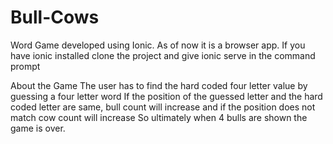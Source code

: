 # Bull-Cows
Word Game developed using Ionic. As of now it is a browser app.
If you have ionic installed clone the project and give ionic serve in the command prompt


About the Game
The user has to find the hard coded four letter value by guessing a four letter word
If the position of the guessed letter and the hard coded letter are same, bull count will increase
and if the position does not match cow count will increase
So ultimately when 4 bulls are shown the game is over.


